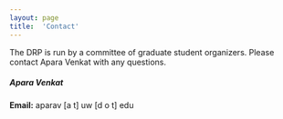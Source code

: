 ```yaml
---
layout: page
title:  'Contact'
---
```


The DRP is run by a committee of graduate student organizers.
Please contact Apara Venkat with any questions. 

##### Apara Venkat

**Email:** aparav [a t] uw [d o t] edu
